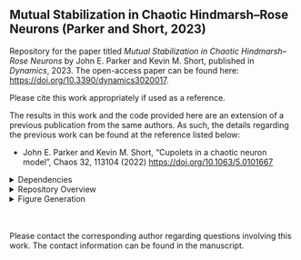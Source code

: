 ## Mutual Stabilization in Chaotic Hindmarsh–Rose Neurons (Parker and Short, 2023)
Repository for the paper titled <i>Mutual Stabilization in Chaotic Hindmarsh–Rose Neurons</i> by John E. Parker and Kevin M. Short, published in <i>Dynamics</i>, 2023. The open-access paper can be found here: https://doi.org/10.3390/dynamics3020017.

Please cite this work appropriately if used as a reference.

The results in this work and the code provided here are an extension of a previous publication from the same authors. As such, the details regarding the previous work can be found at the reference listed below:
- John E. Parker and Kevin M. Short, “Cupolets in a chaotic neuron model”, Chaos 32, 113104 (2022) https://doi.org/10.1063/5.0101667



<details> 
<summary>Dependencies</summary><blockquote>

All code was built using Python 3.11. We strongly advise using a virtual environment when running this code. Please see [https://docs.python.org/3/library/venv.html](https://docs.python.org/3/library/venv.html) on how to set up and activate virtual environment on your machine.

Once set up, to install the necessary Python modules please run:

`$ pip install -r requirements.txt`

You are now ready to run the code!
</blockquote>
</details>

<details> 
<summary>Repository Overview</summary><blockquote>
This repository has has two subdirectories that are required for these scripts <br>

</br>

The first is `paper_data` which holds all the previous published data (2022 paper) and where data from simulations will be stored.

The second is `paper_figures` which conatins all figures generated `generate_graphics.py` (see Figure Generation section).

All other files are for generation of the figures or analysis of the simulations. The code is largely commented however if questions arise please direct these to the corresponding author.

</blockquote>
</details>


<details> 
<summary>Figure Generation</summary><blockquote>
This section states how to recreate each of the figures in the manuscript. Figure 1, Figure 2, and Figure 3 are all reprouced from the 2022 publication listed above. 

Figures are generated with the `generate_graphics.py` script called from the command line using the flag `-f` followed by a list of desired figures (4,5.., etc).

For example, to generate all the figures run the following on the command line:

```
$ python generate_graphics.py -f 4 5 6 7
```

</blockquote>
</details>

<br></br>
Please contact the corresponding author regarding questions involving this work. The contact information can be found in the manuscript.

